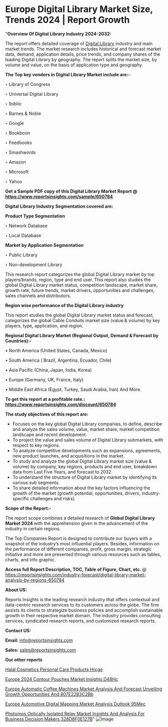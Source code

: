 # Europe Digital Library Market Size, Trends 2024 | Report Growth

"<strong>Overview Of Digital Library Industry 2024-2032:</strong>

The report offers detailed coverage of <a href=https://www.reportsinsights.com/sample/650784>Digital Library</a> industry and main market trends. The market research includes historical and forecast market data, demand, application details, price trends, and company shares of the leading Digital Library by geography. The report splits the market size, by volume and value, on the basis of application type and geography.

<strong>The Top key vendors in Digital Library Market include are:- </strong>

‣ Library of Congress

‣ Universal Digital Library

‣ Ibiblio

‣ Barnes & Noble

‣ Google

‣ Bookboon

‣ Feedbooks

‣ Smashwords

‣ Amazon

‣ Microsoft

‣ Yahoo

<strong>Get a Sample PDF copy of this Digital Library Market Report </strong><strong>@ <a href=https://www.reportsinsights.com/sample/650784 style=color:#0000ff;>https://www.reportsinsights.com/sample/650784</a> </strong>

<strong>Digital Library Industry Segmentation covered are:</strong>

<strong>Product Type Segmentation</strong>

‣ Network Database

‣ Local Database

<strong>Market by Application Segmentation</strong>

‣ Public Library

‣ Non-development Library

This research report categorizes the global Digital Library market by top players/brands, region, type and end user. This report also studies the global Digital Library market status, competition landscape, market share, growth rate, future trends, market drivers, opportunities and challenges, sales channels and distributors.

<strong>Region wise performance of the Digital Library industry</strong><strong> </strong>

This report studies the global Digital Library market status and forecast, categorizes the global Cable Conduits market size (value &amp; volume) by key players, type, application, and region. 

<strong>Regional Digital Library Market (Regional Output, Demand &amp; Forecast by Countries):-</strong>

• North America (United States, Canada, Mexico)

• South America ( Brazil, Argentina, Ecuador, Chile)

• Asia Pacific (China, Japan, India, Korea)

• Europe (Germany, UK, France, Italy)

• Middle East Africa (Egypt, Turkey, Saudi Arabia, Iran) And More.

<strong>To get this report at a profitable rate.: <a href=https://www.reportsinsights.com/discount/650784 style=color:#0000ff;>https://www.reportsinsights.com/discount/650784</a></strong>

<strong>The study objectives of this report are:</strong>
<ul>
  <li>Focuses on the key global Digital Library companies, to define, describe and analyze the sales volume, value, market share, market competition landscape and recent development.</li>
  <li>To project the value and sales volume of Digital Library submarkets, with respect to key regions.</li>
  <li>To analyze competitive developments such as expansions, agreements, new product launches, and acquisitions in the market.</li>
  <li>To study and analyze the global Digital Library market size (value &amp; volume) by company, key regions, products and end user, breakdown data from Last Five Years, and forecast to 2032.</li>
  <li>To understand the structure of Digital Library market by identifying its various sub segments.</li>
  <li>To share detailed information about the key factors influencing the growth of the market (growth potential, opportunities, drivers, industry-specific challenges and risks).</li>
</ul>
<strong>Scope of the Report:-</strong><strong> </strong>

The report scope combines a detailed research of <strong>Global Digital Library Market 2024 </strong>with the apprehension given in the advancement of the industry in certain regions.

The Top Companies Report is designed to contribute our buyers with a snapshot of the industry’s most influential players. Besides, information on the performance of different companies, profit, gross margin, strategic initiative and more are presented through various resources such as tables, charts, and info graphic.

<strong>Access full Report Description, TOC, Table of Figure, Chart, etc. </strong>@   <a href=https://reportsinsights.com/industry-forecast/digital-library-market-analysis-by-regions-650784 style=color:#0000ff;>https://reportsinsights.com/industry-forecast/digital-library-market-analysis-by-regions-650784</a>

<strong>About US:</strong>

Reports Insights is the leading research industry that offers contextual and data-centric research services to its customers across the globe. The firm assists its clients to strategize business policies and accomplish sustainable growth in their respective market domain. The industry provides consulting services, syndicated research reports, and customized research reports.

<strong>Contact US:</strong>

<p class=""""><b>Email:</b> <a href=mailto:info@reportsinsights.com>info@reportsinsights.com</a></p>
<p class=""""><b>Sales:</b> <a href=mailto:sales@reportsinsights.com>sales@reportsinsights.com</a></p>

<strong>Our other reports</strong>

<a href=https://www.linkedin.com/pulse/halal-cosmetics-personal-care-products-hrcge/>Halal Cosmetics Personal Care Products Hrcge</a>

<a href=https://www.linkedin.com/pulse/europe-2024-contour-pouches-market-insights-d48hc/>Europe 2024 Contour Pouches Market Insights D48Hc</a>

<a href=https://medium.com/@a86515711/europe-automatic-coffee-machines-market-analysis-and-forecast-unveiling-growth-opportunities-and-807e22b3c2bb>Europe Automatic Coffee Machines Market Analysis And Forecast Unveiling Growth Opportunities And 807E22B3C2Bb</a>

<a href=https://www.linkedin.com/pulse/europe-automotive-digital-mapping-market-analysis-outlook-95mec/>Europe Automotive Digital Mapping Market Analysis Outlook 95Mec</a>

<a href=https://medium.com/@sakshideshmukh994/photomos-optically-isolated-relay-market-insights-and-analysis-for-business-decision-makers-328d8f0e127b>Photomos Optically Isolated Relay Market Insights And Analysis For Business Decision Makers 328D8F0E127B</a>"
![image](https://github.com/aanak123/RIMarketer1/assets/158471119/3b584a22-8a1f-43f8-809e-3b2348deebc2)
